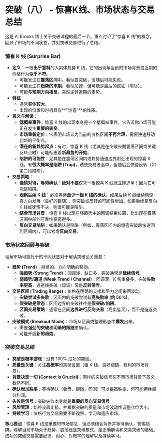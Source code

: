 # 突破（八） - 惊喜K线、市场状态与交易总结

这是 Al Brooks 博士关于突破课程的最后一节，重点讨论了“惊喜 K 线”的概念，回顾了市场的不同状态，并对突破交易进行了总结。

### 惊喜 K 线 (Surprise Bar)

*   **定义**：一根**出乎意料**的大实体趋势 K 线，它的出现与当前的市场背景或近期的价格行为**似乎不符**。
    *   可能发生在**震荡区间**中，看似要突破，但随后可能失败。
    *   可能发生在**趋势的末期**，看似加速，但可能是最后的疯狂（竭尽）。
    *   可能**与预期方向相反**，突然逆转近期的走势。
*   **特征**：
    *   通常**实体较大**。
    *   出现的位置和时机具有**"惊喜"**的性质。
*   **意义与解读**：
    *   **低概率事件**：惊喜 K 线的出现本身是一个低概率事件，它告诉你市场可能正在发生**重要的转变**。
    *   **市场重新定价**：它表明市场认为当前的价格区间**不再合理**，需要快速移动到新的平衡点。
    *   **潜在的新趋势起点**：有时，惊喜 K 线（尤其是在突破长期震荡区间或关键反转点时）可能标志着**新趋势的开始**。
    *   **陷阱的可能性**：尤其是在震荡区间内或趋势通道边界附近出现的惊喜 K 线，有**很大概率是陷阱 (Trap)**，诱使交易者追单，但随后会快速反转（如第二段陷阱）。
*   **交易策略**：
    *   **谨慎对待，等待确认**：**绝对不要**仅凭一根惊喜 K 线就立即追单！因为它可能是陷阱。
    *   **观察后续 K 线**：必须等待**至少一根 K 线的确认**。如果后续 K 线继续朝惊喜方向发展（良好的跟随），则突破或反转的可能性增加。如果后续是反向 K 线或犹豫不决，则很可能是陷阱。
    *   **结合市场背景**：惊喜 K 线出现在强趋势中的回调结束位置，比出现在震荡区间中部的可靠性要高得多。
    *   **反向交易陷阱**：如果确认是陷阱（例如，震荡区间内的惊喜突破后快速回到区间内），可以考虑**反向交易**。

### 市场状态回顾与突破

理解市场可能处于的不同状态对于解读突破至关重要：

*   **趋势 (Trend)**：持续的、方向明确的移动。
    *   **强趋势 (Strong Trend)**：回调浅，缺口多，突破通常是**延续信号**。
    *   **弱趋势/通道 (Weak Trend / Channel)**：回调深，K 线重叠多，突破**失败率更高**，通道线突破（超调）常是**反转信号**。
*   **交易区间 (Trading Range)**：价格在明确的支撑和阻力之间来回波动。
    *   **突破尝试多失败**：区间内的突破尝试有**高失败率 (约 50%)**。
    *   **假突破是常态**：区间边界的突破往往是**假突破/陷阱**。
    *   **区间交易策略**：通常在区间**边界进行反向交易**（高卖低买），而不是追逐突破。
*   **突破模式 (Breakout Mode)**：市场从区间或整理形态中**爆发**出来。
    *   需要**强劲的突破**和**明确的跟随**来确认。
    *   可能开启**新的趋势**。

### 突破交易总结

*   **突破是概率游戏**：没有 100% 成功的突破。
*   **质量是关键**：关注**高概率**的突破设置（强 K 线、良好跟随、有利的市场背景）。
*   **背景决定一切 (Context is Crucial)**：同样的突破信号在不同市场背景下意义截然不同。
*   **确认增加胜率**：等待确认（收盘、跟随、回测）可以提高胜率，但可能牺牲部分利润。
*   **失败是信号**：突破失败本身就是**重要的反向交易信号**。
*   **风险管理**：始终设置止损，并根据突破的质量和市场波动性调整仓位大小。
*   **持续学习**：价格行为交易需要不断观察、学习和适应市场。

**核心要点**：惊喜 K 线是重要的市场信息，但必须结合背景并等待确认，警惕陷阱。理解当前市场处于趋势、震荡还是突破模式，是正确解读和交易突破的基础。成功的突破交易需要纪律、耐心、对概率的理解以及持续学习。 